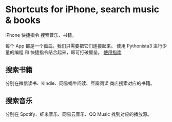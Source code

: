 # Shortcuts for iPhone, search music & books

iPhone 快捷指令 搜索音乐、书籍。

每个 App 都是一个孤岛。我们只需要把它们连接起来。
使用 Pythonista3 进行少量的编程 和 快捷指令结合起来，即可打破壁垒。
[使用指南](https://zhuanlan.zhihu.com/p/104480600)

## 搜索书籍
分别在微信读书、Kindle、网易蜗牛阅读、豆瓣阅读 商店搜索对应的书籍。


## 搜索音乐
分别在 Spotify、虾米音乐、网易云音乐、QQ Music 找到对应的播放源。


